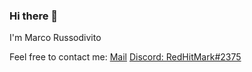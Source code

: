 ### Hi there 👋
I'm Marco Russodivito 

Feel free to contact me:
[Mail](mailto:russodivito.marco@gmail.com)
[Discord: RedHitMark#2375](https://discord.com/)

<!--
Here are some ideas to get you started:

- 🔭 I’m currently working on ...
- 🌱 I’m currently learning ...
- 👯 I’m looking to collaborate on ...
- 🤔 I’m looking for help with ...
- 💬 Ask me about ...
- 📫 How to reach me: ...
- 😄 Pronouns: ...
- ⚡ Fun fact: ...
